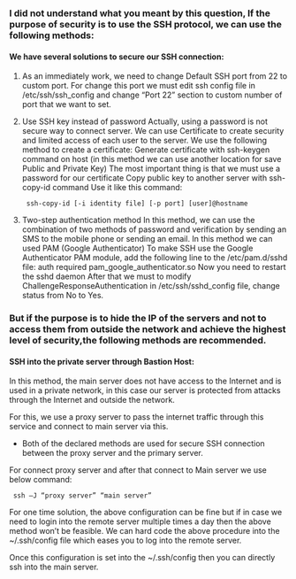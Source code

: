 ###  I did not understand what you meant by this question, If the purpose of security is to use the SSH protocol, we can use the following methods:
#### We have several solutions to secure our SSH connection:
1. As an immediately work, we need to change Default SSH port from 22 to custom port.
For change this port we must edit ssh config file in /etc/ssh/ssh_config and change “Port 22” section to custom number of port that we want to set.
2. Use SSH key instead of password
	Actually, using a password is not secure way to connect server. We can use Certificate to create security and limited access of each user to the server. 
	We use the following method to create a certificate:
	Generate certificate with ssh-keygen command on host (in this method we can use another location for save Public and Private Key) 
		The most important thing is that we must use a password for our certificate
      	Copy public key to another server with ssh-copy-id command 
        	Use it like this command:
		
		ssh-copy-id [-i identity file] [-p port] [user]@hostname 
3. Two-step authentication method
	In this method, we can use the combination of two methods of password and verification by sending an SMS to the mobile phone or sending an email.
	In this method we can used PAM (Google Authenticator)
	To make SSH use the Google Authenticator PAM module, add the following line to the /etc/pam.d/sshd file:
	auth required pam_google_authenticator.so
	Now you need to restart the sshd daemon
	After that we must to modify ChallengeResponseAuthentication in /etc/ssh/sshd_config file, 	change status from No to Yes.	

### But if the purpose is to hide the IP of the servers and not to access them from outside the network and achieve the highest level of security,the following methods are recommended.
#### SSH into the private server through Bastion Host:
	
In this method, the main server does not have access to the Internet and is used in a private network, in this case our server is protected from attacks through the Internet and outside the network.

For this, we use a proxy server to pass the internet traffic through this service and connect to main server via this.
- Both of the declared methods are used for secure SSH connection between the proxy server and the primary server. 

For connect proxy server and after that connect to Main server we use below command:

	 ssh –J “proxy server” “main server”

For one time solution, the above configuration can be fine but if in case we need to login into the remote server multiple times a day then the above method won’t be feasible. We can hard code the above procedure into the ~/.ssh/config file which eases you to log into the remote server.

Once this configuration is set into the ~/.ssh/config then you can directly ssh into the main server.
